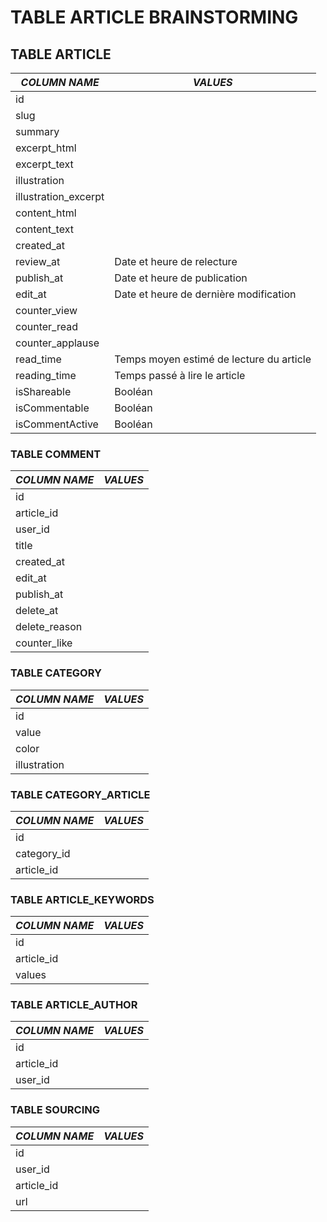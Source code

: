 # TABLE ARTICLE BRAINSTORMING
## TABLE ARTICLE

| *COLUMN NAME* | *VALUES*|
|---|---|
|id| |
|slug| |
|summary| |
|excerpt_html| |
|excerpt_text| |
|illustration| |
|illustration_excerpt| |
|content_html| |
|content_text| |
|created_at| |
|review_at | Date et heure de relecture|
|publish_at | Date et heure de publication|
|edit_at | Date et heure de dernière modification|
|counter_view| |
|counter_read| |
|counter_applause| |
|read_time | Temps moyen estimé de lecture du article|
|reading_time | Temps passé à lire le article|
|isShareable | Booléan |
|isCommentable | Booléan |
|isCommentActive | Booléan |


### TABLE COMMENT

| *COLUMN NAME* | *VALUES*|
|---|---|
|id| |
|article_id| |
|user_id| |
|title| |
|created_at| |
|edit_at| |
|publish_at| |
|delete_at| |
|delete_reason| |
|counter_like| |


### TABLE CATEGORY

| *COLUMN NAME* | *VALUES*|
|---|---|
|id| |
|value| |
|color| |
|illustration| |


### TABLE CATEGORY_ARTICLE

| *COLUMN NAME* | *VALUES*|
|---|---|
|id| |
|category_id| |
|article_id| |



### TABLE ARTICLE_KEYWORDS

| *COLUMN NAME* | *VALUES*|
|---|---|
|id| |
|article_id| |
|values| |



### TABLE ARTICLE_AUTHOR

| *COLUMN NAME* | *VALUES*|
|---|---|
|id| |
|article_id| |
|user_id| |



### TABLE SOURCING

| *COLUMN NAME* | *VALUES*|
|---|---|
|id| |
|user_id| |
|article_id| |
|url| |

